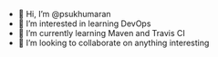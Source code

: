 - 👋 Hi, I’m @psukhumaran
- 👀 I’m interested in learning DevOps
- 🌱 I’m currently learning Maven and Travis CI
- 💞️ I’m looking to collaborate on anything interesting


<!---
psukhumaran/psukhumaran is a ✨ special ✨ repository because its `README.md` (this file) appears on your GitHub profile.
You can click the Preview link to take a look at your changes.
--->
